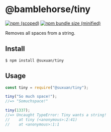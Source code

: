 # @bamblehorse/tiny

[![npm (scoped)](https://img.shields.io/npm/v/@suxuan/tiny.svg)](https://www.npmjs.com/package/@suxuan/tiny)
[![npm bundle size (minified)](https://img.shields.io/bundlephobia/min/@suxuan/tiny.svg)](https://www.npmjs.com/package/@suxuan/tiny)

Removes all spaces from a string.

## Install

```
$ npm install @suxuan/tiny
```

## Usage

```js
const tiny = require("@suxuan/tiny");

tiny("So much space!");
//=> "Somuchspace!"

tiny(1337);
//=> Uncaught TypeError: Tiny wants a string!
//    at tiny (<anonymous>:2:41)
//    at <anonymous>:1:1
```
